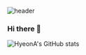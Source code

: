 ![header](https://capsule-render.vercel.app/api?type=waving&color=auto&height=300&section=header&text=Welcome+to+HyeonA's+GitHub!👋&fontSize=40)

### Hi there 👋

<!--
**hyeonaseome/hyeonaseome** is a ✨ _special_ ✨ repository because its `README.md` (this file) appears on your GitHub profile.

Here are some ideas to get you started:

- 🔭 I’m currently working on ...
- 🌱 I’m currently learning ...
- 👯 I’m looking to collaborate on ...
- 🤔 I’m looking for help with ...
- 💬 Ask me about ...
- 📫 How to reach me: ...
- 😄 Pronouns: ...
- ⚡ Fun fact: ...
-->

![HyeonA's GitHub stats](https://github-readme-stats.vercel.app/api?username=hyeonaseome&theme=nord&count_private=true)
